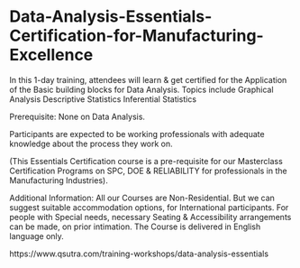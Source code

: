 # Data-Analysis-Essentials-Certification-for-Manufacturing-Excellence
In this 1-day training, attendees will learn &amp; get certified for the Application of the Basic building blocks for Data Analysis.
Topics include
Graphical Analysis
Descriptive Statistics
Inferential Statistics


Prerequisite: None on Data Analysis.

Participants are expected to be working professionals with adequate knowledge about the process they work on.

(This Essentials Certification course is a pre-requisite for our Masterclass Certification Programs on SPC, DOE & RELIABILITY for professionals in the Manufacturing Industries).

Additional Information:
All our Courses are Non-Residential. But we can suggest suitable accommodation options, for International participants.
For people with Special needs, necessary Seating & Accessibility arrangements can be made, on prior intimation.
The Course is delivered in English language only.


<p>
https://www.qsutra.com/training-workshops/data-analysis-essentials
</p>
